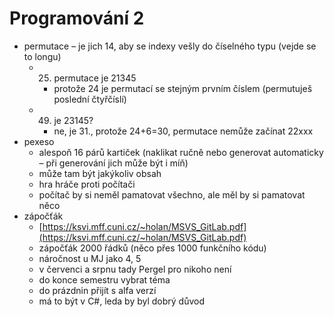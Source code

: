 # Programování 2

- permutace – je jich 14, aby se indexy vešly do číselného typu (vejde se to longu)
	- 25. permutace je 21345
		- protože 24 je permutací se stejným prvním číslem (permutuješ poslední čtyřčíslí)
	- 49. je 23145?
		- ne, je 31., protože 24+6=30, permutace nemůže začínat 22xxx
- pexeso
	- alespoň 16 párů kartiček (naklikat ručně nebo generovat automaticky – při generování jich může být i míň)
	- může tam být jakýkoliv obsah
	- hra hráče proti počítači
	- počítač by si neměl pamatovat všechno, ale měl by si pamatovat něco
- zápočťák
	- [https://ksvi.mff.cuni.cz/~holan/MSVS_GitLab.pdf](https://ksvi.mff.cuni.cz/~holan/MSVS_GitLab.pdf)  
	- zápočťák 2000 řádků (něco přes 1000 funkčního kódu)  
	- náročnost u MJ jako 4, 5  
	- v červenci a srpnu tady Pergel pro nikoho není  
	- do konce semestru vybrat téma  
	- do prázdnin přijít s alfa verzí  
	- má to být v C#, leda by byl dobrý důvod